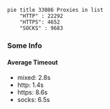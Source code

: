 
```mermaid
pie title 33086 Proxies in list
    "HTTP" : 22292
    "HTTPS": 4652
    "SOCKS" : 9683
```

### Some Info
#### Average Timeout

- mixed: 2.8s
- http: 1.4s
- https: 8.6s
- socks: 6.5s